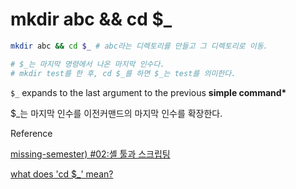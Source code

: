 # mkdir abc && cd $\_

```bash
mkdir abc && cd $_ # abc라는 디렉토리를 만들고 그 디렉토리로 이동.

# $_는 마지막 명령에서 나온 마지막 인수다.
# mkdir test를 한 후, cd $_를 하면 $_는 test를 의미한다.
```

`$_` expands to the last argument to the previous **simple command\***

$\_는 마지막 인수를 이전커맨드의 마지막 인수를 확장한다.

Reference

[missing-semester) #02:셸 툴과 스크립팅](https://intrepidgeeks.com/tutorial/missing-semester-02-script-with-shell-tools)

[what does 'cd $\_' mean?](https://stackoverflow.com/questions/30154694/what-does-cd-mean)
